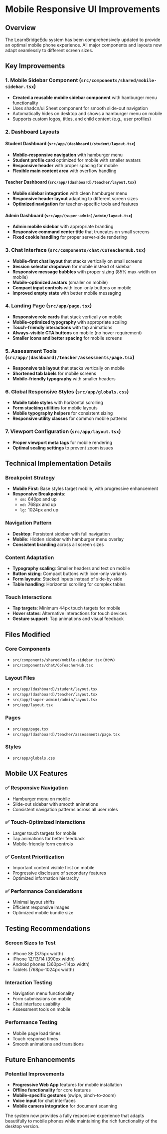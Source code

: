 # Mobile Responsive UI Improvements

## Overview
The LearnBridgeEdu system has been comprehensively updated to provide an optimal mobile phone experience. All major components and layouts now adapt seamlessly to different screen sizes.

## Key Improvements

### 1. Mobile Sidebar Component (`src/components/shared/mobile-sidebar.tsx`)
- **Created a reusable mobile sidebar component** with hamburger menu functionality
- Uses shadcn/ui Sheet component for smooth slide-out navigation
- Automatically hides on desktop and shows a hamburger menu on mobile
- Supports custom logos, titles, and child content (e.g., user profiles)

### 2. Dashboard Layouts

#### Student Dashboard (`src/app/(dashboard)/student/layout.tsx`)
- **Mobile-responsive navigation** with hamburger menu
- **Student profile card** optimized for mobile with smaller avatars
- **Responsive header** with proper spacing for mobile
- **Flexible main content area** with overflow handling

#### Teacher Dashboard (`src/app/(dashboard)/teacher/layout.tsx`)
- **Mobile sidebar integration** with clean hamburger menu
- **Responsive header layout** adapting to different screen sizes
- **Optimized navigation** for teacher-specific tools and features

#### Admin Dashboard (`src/app/(super-admin)/admin/layout.tsx`)
- **Admin mobile sidebar** with appropriate branding
- **Responsive command center title** that truncates on small screens
- **Fixed cookie handling** for proper server-side rendering

### 3. Chat Interface (`src/components/chat/CoTeacherHub.tsx`)
- **Mobile-first chat layout** that stacks vertically on small screens
- **Session selector dropdown** for mobile instead of sidebar
- **Responsive message bubbles** with proper sizing (85% max-width on mobile)
- **Mobile-optimized avatars** (smaller on mobile)
- **Compact input controls** with icon-only buttons on mobile
- **Improved empty state** with better mobile messaging

### 4. Landing Page (`src/app/page.tsx`)
- **Responsive role cards** that stack vertically on mobile
- **Mobile-optimized typography** with appropriate scaling
- **Touch-friendly interactions** with tap animations
- **Always-visible CTA buttons** on mobile (no hover requirement)
- **Smaller icons and better spacing** for mobile screens

### 5. Assessment Tools (`src/app/(dashboard)/teacher/assessments/page.tsx`)
- **Responsive tab layout** that stacks vertically on mobile
- **Shortened tab labels** for mobile screens
- **Mobile-friendly typography** with smaller headers

### 6. Global Responsive Styles (`src/app/globals.css`)
- **Mobile table styles** with horizontal scrolling
- **Form stacking utilities** for mobile layouts
- **Mobile typography helpers** for consistent sizing
- **Responsive utility classes** for common mobile patterns

### 7. Viewport Configuration (`src/app/layout.tsx`)
- **Proper viewport meta tags** for mobile rendering
- **Optimal scaling settings** to prevent zoom issues

## Technical Implementation Details

### Breakpoint Strategy
- **Mobile First**: Base styles target mobile, with progressive enhancement
- **Responsive Breakpoints**: 
  - `sm:` 640px and up
  - `md:` 768px and up  
  - `lg:` 1024px and up

### Navigation Pattern
- **Desktop**: Persistent sidebar with full navigation
- **Mobile**: Hidden sidebar with hamburger menu overlay
- **Consistent branding** across all screen sizes

### Content Adaptation
- **Typography scaling**: Smaller headers and text on mobile
- **Button sizing**: Compact buttons with icon-only variants
- **Form layouts**: Stacked inputs instead of side-by-side
- **Table handling**: Horizontal scrolling for complex tables

### Touch Interactions
- **Tap targets**: Minimum 44px touch targets for mobile
- **Hover states**: Alternative interactions for touch devices
- **Gesture support**: Tap animations and visual feedback

## Files Modified

### Core Components
- `src/components/shared/mobile-sidebar.tsx` (new)
- `src/components/chat/CoTeacherHub.tsx`

### Layout Files
- `src/app/(dashboard)/student/layout.tsx`
- `src/app/(dashboard)/teacher/layout.tsx`
- `src/app/(super-admin)/admin/layout.tsx`
- `src/app/layout.tsx`

### Pages
- `src/app/page.tsx`
- `src/app/(dashboard)/teacher/assessments/page.tsx`

### Styles
- `src/app/globals.css`

## Mobile UX Features

### ✅ Responsive Navigation
- Hamburger menu on mobile
- Slide-out sidebar with smooth animations
- Consistent navigation patterns across all user roles

### ✅ Touch-Optimized Interactions
- Larger touch targets for mobile
- Tap animations for better feedback
- Mobile-friendly form controls

### ✅ Content Prioritization
- Important content visible first on mobile
- Progressive disclosure of secondary features
- Optimized information hierarchy

### ✅ Performance Considerations
- Minimal layout shifts
- Efficient responsive images
- Optimized mobile bundle size

## Testing Recommendations

### Screen Sizes to Test
- iPhone SE (375px width)
- iPhone 12/13/14 (390px width)
- Android phones (360px-414px width)
- Tablets (768px-1024px width)

### Interaction Testing
- Navigation menu functionality
- Form submissions on mobile
- Chat interface usability
- Assessment tools on mobile

### Performance Testing
- Mobile page load times
- Touch response times
- Smooth animations and transitions

## Future Enhancements

### Potential Improvements
- **Progressive Web App** features for mobile installation
- **Offline functionality** for core features
- **Mobile-specific gestures** (swipe, pinch-to-zoom)
- **Voice input** for chat interfaces
- **Mobile camera integration** for document scanning

The system now provides a fully responsive experience that adapts beautifully to mobile phones while maintaining the rich functionality of the desktop version.
